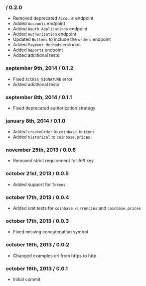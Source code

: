 ### / 0.2.0
* Removed deprecated `Account` endpoint
* Added `Accounts` endpoint
* Added `Oauth Applications` endpoint
* Added `Authorization` endpoint
* Updated `Buttons` to include the `orders` endpoint
* Added `Payment Methods` endpoint
* Added `Reports` endpoint
* Added additional tests


### september 9th, 2014 / 0.1.2
* Fixed `ACCESS_SIGNATURE` error
* Added additional tests


### september 8th, 2014 / 0.1.1
* Fixed deprecated authorization strategy


### january 8th, 2014 / 0.1.0
* Added `createOrder` to `coinbase.buttons`
* Added `historical` to `coinbase.prices`


### november 25th, 2013 / 0.0.6
* Removed strict requirement for API key.


### october 21st, 2013 / 0.0.5
* Added support for `Tokens`


### october 17th, 2013 / 0.0.4
* Added unit tests for `coinbase.currencies` and `coinbase.prices`


### october 17th, 2013 / 0.0.3
* Fixed missing concatenation symbol


### october 16th, 2013 / 0.0.2
* Changed examples uri from https to http


### october 16th, 2013 / 0.0.1
* Initial commit


